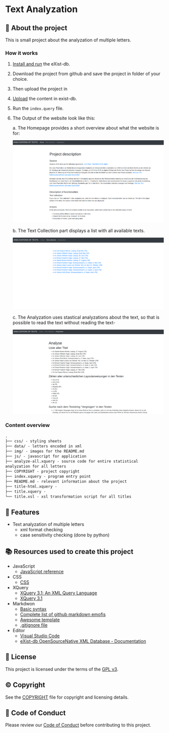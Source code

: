 # Text Analyzation

## :newspaper: About the project

This is small project about the analyzation of multiple letters.

### How it works

1. [Install and run](https://exist-db.org/exist/apps/doc/basic-installation) the eXist-db.

2. Download the project from github and save the project in folder of your choice.

3. Then upload the project in 
   
4. [Upload](https://exist-db.org/exist/apps/doc/uploading-files) the content in exist-db.

5. Run the `index.query` file.

6. The Output of the website look like this:

    a. The Homepage provides a short overview about what the website is for:

    ![Home](img/Home.png)

    b. The Text Collection part displays a list with all available texts.

    ![Text Collection](img/Text-Collection.png)

    c. The Analyzation uses stastical analyzations about the text, so that is possible to read the text without reading the text-

    ![Analyzation](img/Analyzation.png)

### Content overview

    .
    ├── css/ - styling sheets
    ├── data/ - letters encoded in xml
    ├── img/ - images for the README.md
    ├── js/ - javascript for application
    ├── analyze-all.xquery - source code for entire statistical analyzation for all letters
    ├── COPYRIGHT - project copyright
    ├── index.xquery - program entry point
    ├── README.md - relevant information about the project
    ├── title-html.xquery - 
    ├── title.xquery - 
    └── title.xsl - xsl transformation script for all titles

## :notebook: Features

* Text analyzation of multiple letters
  * xml format checking
  * case sensitivity checking (done by python)

## :books: Resources used to create this project

* JavaScript
  * [JavaScript reference](https://devdocs.io/javascript/)
* CSS
  * [CSS](https://getbootstrap.com/docs/3.4/css/)
* XQuery
  * [XQuery 3.1: An XML Query Language](https://www.w3.org/TR/xquery-31/)
  * [XQuery 3.1](https://docs.basex.org/wiki/XQuery_3.1)
* Markdwon
  * [Basic syntax](https://www.markdownguide.org/basic-syntax/)
  * [Complete list of github markdown emofis](https://dev.to/nikolab/complete-list-of-github-markdown-emoji-markup-5aia)
  * [Awesome template](http://github.com/Human-Activity-Recognition/blob/main/README.md)
  * [.gitignore file](https://git-scm.com/docs/gitignore)
* Editor
  * [Visual Studio Code](https://code.visualstudio.com/)
  * [eXist-db OpenSourceNative XML Database - Documentation](https://exist-db.org/exist/apps/doc/documentation)

## :bookmark: License

This project is licensed under the terms of the [GPL v3](LICENSE).

## :copyright: Copyright

See the [COPYRIGHT](COPYRIGHT) file for copyright and licensing details.

## :straight_ruler: Code of Conduct

Please review our [Code of Conduct](CODE_OF_CONDUCT.md) before contributing to this project.
